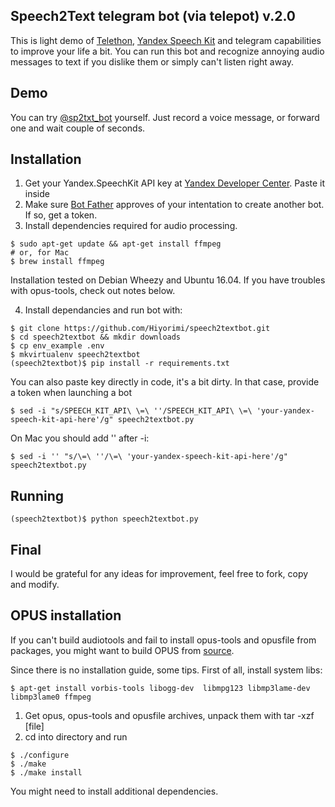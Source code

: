## Speech2Text telegram bot (via telepot) v.2.0

This is light demo of [Telethon](https://github.com/LonamiWebs/Telethon), [Yandex Speech Kit](https://tech.yandex.ru/speechkit/cloud/doc/guide/concepts/speechkit-cloud-about-docpage/) and telegram capabilities to improve your life a bit. You can run this bot and recognize annoying audio messages to text if you dislike them or simply can't listen right away.

## Demo 

You can try [@sp2txt_bot](https://telegram.me/sp2txt_bot) yourself. Just record a voice message, or forward one and wait couple of seconds.

## Installation

1. Get your Yandex.SpeechKit API key at [Yandex Developer Center](https://developer.tech.yandex.ru). Paste it inside 
2. Make sure [Bot Father](https://telegram.me/BotFather) approves of your intentation to create another bot. If so, get a token.
3. Install dependencies required for audio processing. 

```
$ sudo apt-get update && apt-get install ffmpeg 
# or, for Mac
$ brew install ffmpeg
```

Installation tested on Debian Wheezy and Ubuntu 16.04. If you have troubles with opus-tools, check out notes below.

4. Install dependancies and run bot with:

```
$ git clone https://github.com/Hiyorimi/speech2textbot.git
$ cd speech2textbot && mkdir downloads
$ cp env_example .env
$ mkvirtualenv speech2textbot
(speech2textbot)$ pip install -r requirements.txt
```


You can also paste key directly in code, it's a bit dirty. In that case, provide a token when launching a bot

```
$ sed -i "s/SPEECH_KIT_API\ \=\ ''/SPEECH_KIT_API\ \=\ 'your-yandex-speech-kit-api-here'/g" speech2textbot.py
```

On Mac you should add \'\' after -i:

```
$ sed -i '' "s/\=\ ''/\=\ 'your-yandex-speech-kit-api-here'/g" speech2textbot.py
```

## Running 

```
(speech2textbot)$ python speech2textbot.py
```

## Final

I would be grateful for any ideas for improvement, feel free to fork, copy and modify.


## OPUS installation

If you can't build audiotools and fail to install opus-tools and opusfile from packages, you might want to build OPUS from [source](http://www.opus-codec.org/downloads/).

Since there is no installation guide, some tips. First of all, install system libs:

```
$ apt-get install vorbis-tools libogg-dev  libmpg123 libmp3lame-dev libmp3lame0 ffmpeg
```

1. Get opus, opus-tools and opusfile archives, unpack them with tar -xzf [file] 
2. cd into directory and run

```
$ ./configure
$ ./make
$ ./make install
```

You might need to install additional dependencies.
